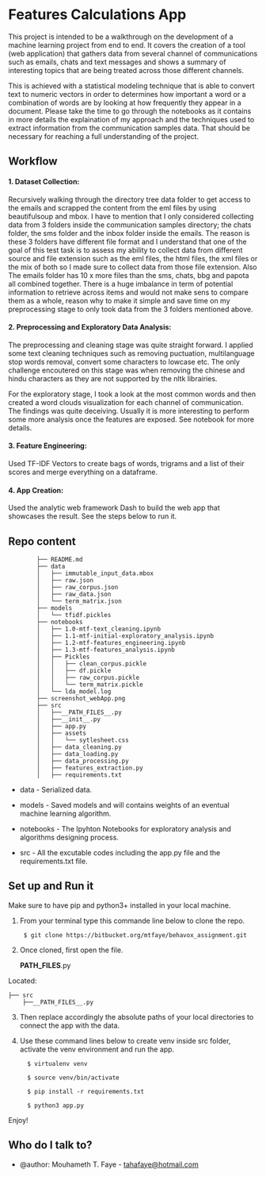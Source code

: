 # Features Calculations App 




This project is intended to be a walkthrough on the development of a machine learning project from end to end. It covers the creation of a tool (web application) that gathers data from several channel of communications such as emails, chats and text messages and shows a summary of interesting topics that are being treated across those different channels.

This is achieved with a statistical modeling technique that is able to convert text to numeric vectors in order to determines how important a word or a combination of words are by looking at how frequently they appear in a document. Please take the time to go through the notebooks as it contains in more details the explaination of my approach and the techniques used to extract information from the communication samples data. That should be necessary for reaching a full understanding of the project.


## Workflow


#### 	1. Dataset Collection:
Recursively walking through the directory tree data folder to get access to the emails and scrapped the content from the eml files by using beautifulsoup and mbox. I have to mention that I only considered collecting data from 3 folders inside the communication samples directory; the chats folder, the sms folder and the inbox folder inside the emails. The reason is these 3 folders have different file format and I understand that one of the goal of this test task is to assess my ability to collect data from different source and file extension such as the eml files, the html files, the xml files or the mix of both so I made sure to collect data from those file extension. Also The emails folder has 10 x more files than the sms, chats, bbg and papota all combined together. There is a huge imbalance in term of potential information to retrieve across items and would not make sens to compare them as a whole, reason why to make it simple and save time on my preprocessing stage to only took data from the 3 folders mentioned above.


#### 	2. Preprocessing and Exploratory Data Analysis: 
The preprocessing and cleaning stage was quite straight forward. I applied some text cleaning techniques such as removing puctuation, multilanguage stop words removal, convert some characters to lowcase etc. The only challenge encoutered on this stage was when removing the chinese and hindu characters as they are not supported by the nltk librairies. 

For the exploratory stage, I took a look at the most common words and then created a word clouds visualization for each channel of communication. The findings was quite deceiving. Usually it is more interesting to perform some more analysis once the features are exposed. See notebook for more details.


#### 	3. Feature Engineering: 
Used TF-IDF Vectors to create bags of words, trigrams and a list of their scores and merge everything on a dataframe.


#### 	4. App Creation:

Used the analytic web framework Dash to build the web app that showcases the result. See the steps below to run it. 





## Repo content 

			├── README.md
			├── data
			│   ├── immutable_input_data.mbox
			│   ├── raw.json
			│   ├── raw_corpus.json
			│   ├── raw_data.json
			│   └── term_matrix.json
			├── models
			│   └── tfidf.pickles
			├── notebooks
			│   ├── 1.0-mtf-text_cleaning.ipynb
			│   ├── 1.1-mtf-initial-exploratory_analysis.ipynb
			│   ├── 1.2-mtf-features_engineering.ipynb
			│   ├── 1.3-mtf-features_analysis.ipynb
			│   ├── Pickles
			│   │   ├── clean_corpus.pickle
			│   │   ├── df.pickle
			│   │   ├── raw_corpus.pickle
			│   │   └── term_matrix.pickle
			│   └── lda_model.log
			├── screenshot_webApp.png
			├── src
			│   ├──__PATH_FILES__.py
			│   ├──__init__.py
			│   ├── app.py
			│   ├── assets
			│   │   └── sytlesheet.css
			│   ├── data_cleaning.py
			│   ├── data_loading.py
			│   ├── data_processing.py
			│   ├── features_extraction.py
			│   ├── requirements.txt
			     


*	 data - Serialized data.

*	 models - Saved models and will contains weights of an eventual machine learning algorithm.

*	 notebooks - The Ipyhton Notebooks for exploratory analysis and algorithms designing process.

*	 src - All the excutable codes including the app.py file and the requirements.txt file.
		
		
		
		


## Set up and Run it

Make sure to have pip and python3+ installed in your local machine. 


1. From your terminal type this commande line  below to clone the repo. 


		$ git clone https://bitbucket.org/mtfaye/behavox_assignment.git
	 
	
2. Once cloned, first open the file.

	 __PATH_FILES__.py  


Located:

	├── src
        ├──__PATH_FILES__.py
		

3. Then replace accordingly the absolute paths of your local directories to connect the app with the data. 


4. Use these command lines below to create venv inside src folder, activate the venv environment and run the app.
		
		 $ virtualenv venv
		
	     $ source venv/bin/activate
		
	     $ pip install -r requirements.txt
		
	     $ python3 app.py


Enjoy!


## Who do I talk to? ###

* @author: Mouhameth T. Faye - tahafaye@hotmail.com